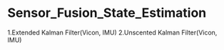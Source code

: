 # Sensor_Fusion_State_Estimation
1.Extended Kalman Filter(Vicon, IMU) 2.Unscented Kalman Filter(Vicon, IMU)
